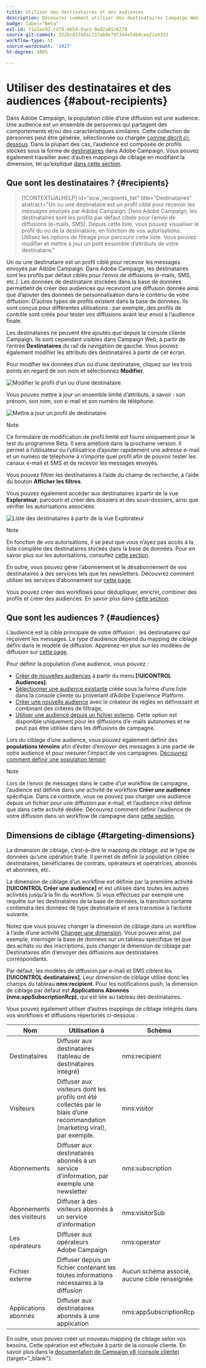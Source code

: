 ```yaml
---
title: Utiliser des destinataires et des audiences
description: Découvrez comment utiliser des destinataires Campaign Web
badge: label="Beta"
exl-id: 71a1ec92-cd79-4654-9ae3-9a92a01c6279
source-git-commit: 332bcd3788ac137a60e7973d4e54b8cea22a9333
workflow-type: ht
source-wordcount: '1027'
ht-degree: 100%

---
```


# Utiliser des destinataires et des audiences {#about-recipients}

Dans Adobe Campaign, la population cible d’une diffusion est une audience. Une audience est un ensemble de personnes qui partagent des comportements et/ou des caractéristiques similaires. Cette collection de personnes peut être générée, sélectionnée ou chargée [comme décrit ci-dessous](#audiences). Dans la plupart des cas, l’audience est composée de profils stockés sous la forme de [destinataires](#recipients) dans Adobe Campaign. Vous pouvez également travailler avec d’autres mappings de ciblage en modifiant la dimension, tel qu’expliqué [dans cette section](#targeting-dimensions).

## Que sont les destinataires ? {#recipients}

>[!CONTEXTUALHELP]
>id="acw_recipients_list"
>title="Destinataires"
>abstract="Un ou une destinataire est un profil ciblé pour recevoir les messages envoyés par Adobe Campaign. Dans Adobe Campaign, les destinataires sont les profils par défaut ciblés pour l’envoi de diffusions (e-mails, SMS). Depuis cette liste, vous pouvez visualiser le profil du ou de la destinataire, en fonction de vos autorisations. Utilisez les options de filtrage pour parcourir cette liste. Vous pouvez modifier et mettre à jour un petit ensemble d’attributs de votre destinataire."

Un ou une destinataire est un profil ciblé pour recevoir les messages envoyés par Adobe Campaign. Dans Adobe Campaign, les destinataires sont les profils par défaut ciblés pour l’envoi de diffusions (e-mails, SMS, etc.). Les données de destinataire stockées dans la base de données permettent de créer des audiences qui recevront une diffusion donnée ainsi que d’ajouter des données de personnalisation dans le contenu de votre diffusion. D’autres types de profils existent dans la base de données. Ils sont conçus pour différentes utilisations : par exemple, des profils de contrôle sont créés pour tester vos diffusions avant leur envoi à l’audience finale.

Les destinataires ne peuvent être ajoutés que depuis la console cliente Campaign. Ils sont cependant visibles dans Campaign Web, à partir de l’entrée **Destinataires** du rail de navigation de gauche. Vous pouvez également modifier les attributs des destinataires à partir de cet écran.

Pour modifier les données d’un ou d’une destinataire, cliquez sur les trois points en regard de son nom et sélectionnez **Modifier**.

![Modifier le profil d’un ou d’une destinataire](assets/recipient-edit.png)

Vous pouvez mettre à jour un ensemble limité d’attributs, à savoir : son prénom, son nom, son e-mail et son numéro de téléphone.

![Mettre à jour un profil de destinataire](assets/recipient-update.png)

>[!NOTE]
>
>Ce formulaire de modification de profil limité est fourni uniquement pour le test du programme Bêta. Il sera amélioré dans la prochaine version. Il permet à l’utilisateur ou l’utilisatrice d’ajouter rapidement une adresse e-mail et un numéro de téléphone à n’importe quel profil afin de pouvoir tester les canaux e-mail et SMS et de recevoir les messages envoyés.

Vous pouvez filtrer les destinataires à l’aide du champ de recherche, à l’aide du bouton **Afficher les filtres**.

Vous pouvez également accéder aux destinataires à partir de la vue **Explorateur**, parcourir et créer des dossiers et des sous-dossiers, ainsi que vérifier les autorisations associées.

![Liste des destinataires à partir de la vue Explorateur](assets/recipients-from-explorer.png)

>[!NOTE]
>
>En fonction de vos autorisations, il se peut que vous n’ayez pas accès à la liste complète des destinataires stockés dans la base de données. Pour en savoir plus sur les autorisations, consultez [cette section](../get-started/permissions.md).

En outre, vous pouvez gérer l’abonnement et le désabonnement de vos destinataires à des services tels que les newsletters. Découvrez comment utiliser les services d’abonnement sur [cette page](manage-services.md).

Vous pouvez créer des workflows pour dédupliquer, enrichir, combiner des profils et créer des audiences. En savoir plus dans [cette section](../workflows/gs-workflows.md).

## Que sont les audiences ? {#audiences}

L’audience est la cible principale de votre diffusion : les destinataires qui reçoivent les messages. Le type d’audience dépend du mapping de ciblage défini dans le modèle de diffusion. Apprenez-en plus sur les modèles de diffusion sur [cette page](../msg/delivery-template.md).

Pour définir la population d’une audience, vous pouvez :

* [Créer de nouvelles audiences](create-audience.md) à partir du menu **[!UICONTROL Audiences]**.
* [Sélectionner une audience existante](add-audience.md) créée sous la forme d’une liste dans la console cliente ou provenant d’Adobe Experience Platform.
* [Créer une nouvelle audience](segment-builder.md) avec le créateur de règles en définissant et combinant des critères de filtrage,
* [Utiliser une audience depuis un fichier externe](file-audience.md). Cette option est disponible uniquement pour les diffusions d’e-mails autonomes et ne peut pas être utilisée dans les diffusions de campagne.

Lors du ciblage d’une audience, vous pouvez également définir des **populations témoins** afin d’éviter d’envoyer des messages à une partie de votre audience et pour mesurer l’impact de vos campagnes. [Découvrez comment définir une population témoin](control-group.md)

>[!NOTE]
>
>Lors de l’envoi de messages dans le cadre d’un workflow de campagne, l’audience est définie dans une activité de workflow **Créer une audience** spécifique. Dans ce contexte, vous ne pouvez pas charger une audience depuis un fichier pour une diffusion par e-mail, et l’audience n’est définie que dans cette activité dédiée. Découvrez comment définir l’audience de votre diffusion dans un workflow de campagne dans [cette section](../workflows/activities/build-audience.md).

## Dimensions de ciblage {#targeting-dimensions}

La dimension de ciblage, c’est-à-dire le mapping de ciblage, est le type de données qu’une opération traite. Il permet de définir la population ciblée : destinataires, bénéficiaires de contrats, opérateurs et opératrices, abonnés et abonnées, etc.

La dimension de ciblage d’un workflow est définie par la première activité **[!UICONTROL Créer une audience]** et est utilisée dans toutes les autres activités jusqu’à la fin du workflow. Si vous effectuez par exemple une requête sur les destinataires de la base de données, la transition sortante contiendra des données de type destinataire et sera transmise à l’activité suivante.

Notez que vous pouvez changer la dimension de ciblage dans un workflow à l’aide d’une activité [Changer une dimension](../workflows/activities/change-dimension.md). Vous pouvez ainsi, par exemple, interroger la base de données sur un tableau spécifique tel que des achats ou des inscriptions, puis changer la dimension de ciblage par Destinataires afin d’envoyer des diffusions aux destinataires correspondants.

Par défaut, les modèles de diffusion par e-mail et SMS ciblent les **[!UICONTROL destinataires]**. Leur dimension de ciblage utilise donc les champs du tableau **nms:recipient**. Pour les notifications push, la dimension de ciblage par défaut est **Applications Abonnés (nms:appSubscriptionRcp)**, qui est liée au tableau des destinataires.

Vous pouvez également utiliser d’autres mappings de ciblage intégrés dans vos workflows et diffusions répertoriés ci-dessous :

| Nom | Utilisation à | Schéma |
|---|---|---|
| Destinataires | Diffuser aux destinataires (tableau de destinataires intégré) | nms:recipient |
| Visiteurs | Diffuser aux visiteurs dont les profils ont été collectés par le biais d’une recommandation (marketing viral), par exemple. | mns:visitor |
| Abonnements  | Diffuser aux destinataires abonnés à un service d&#39;information, par exemple une newsletter | nms:subscription |
| Abonnements des visiteurs | Diffuser à des visiteurs abonnés à un service d&#39;information | nms:visitorSub |
| Les opérateurs | Diffuser aux opérateurs Adobe Campaign | nms:operator |
| Fichier externe | Diffuser depuis un fichier contenant les toutes informations nécessaires à la diffusion | Aucun schéma associé, aucune cible renseignée |
| Applications abonnés | Diffuser aux destinataires abonnés à une application | nms:appSubscriptionRcp |

En outre, vous pouvez créer un nouveau mapping de ciblage selon vos besoins. Cette opération est effectuée à partir de la console cliente. En savoir plus dans la [documentation de Campaign v8 (console cliente)](https://experienceleague.adobe.com/docs/campaign/campaign-v8/audience/add-profiles/target-mappings.html?lang=fr#new-mapping){target="_blank"}.
